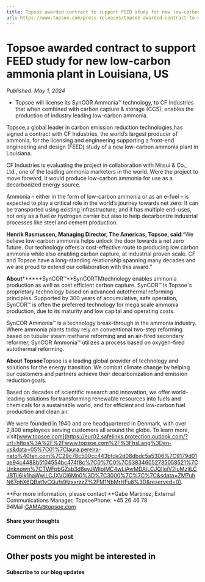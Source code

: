 ```yaml
---
title: Topsoe awarded contract to support FEED study for new low-carbon ammonia plant in Louisiana, US
url: https://www.topsoe.com/press-releases/topsoe-awarded-contract-to-support-feed-study-for-new-low-carbon-ammonia-plant-in-louisiana-us#main-content
---
```


# Topsoe awarded contract to support FEED study for new low-carbon ammonia plant in Louisiana, US

*Published: May 1, 2024*

- Topsoe will license its SynCOR Ammonia™ technology, to CF Industries that when combined with carbon capture & storage (CCS), enables the production of industry leading low-carbon ammonia.

Topsoe,a global leader in carbon emission reduction technologies,has signed a contract with CF Industries, the world’s largest producer of ammonia, for the licensing and engineering supporting a front-end engineering and design (FEED) study of a new low-carbon ammonia plant in Louisiana.

CF Industries is evaluating the project in collaboration with Mitsui & Co., Ltd., one of the leading ammonia marketers in the world. Were the project to move forward, it would produce low-carbon ammonia for use as a decarbonized energy source.

Ammonia – either in the form of low-carbon ammonia or as an e-fuel – is expected to play a critical role in the world’s journey towards net zero: It can be transported using existing infrastructure; and it has multiple end-uses, not only as a fuel or hydrogen carrier but also to help decarbonize industrial processes like steel and cement production.

**Henrik Rasmussen, Managing Director, The Americas, Topsoe, said:**“We believe low-carbon ammonia helps unlock the door towards a net zero future. Our technology offers a cost-effective route to producing low carbon ammonia while also enabling carbon capture, at industrial proven scale. CF and Topsoe have a long-standing relationship spanning many decades and we are proud to extend our collaboration with this award.”

**About********SynCOR™**SynCORTMtechnology enables ammonia production as well as cost efficient carbon capture. SynCOR™ is Topsoe´s proprietary technology based on advanced autothermal reforming principles. Supported by 300 years of accumulative, safe operation, SynCOR™ is often the preferred technology for mega scale ammonia production, due to its maturity and low capital and operating costs.

SynCOR Ammonia™ is a technology break-through in the ammonia industry. Where ammonia plants today rely on conventional two-step reforming based on tubular steam methane reforming and an air-fired secondary reformer, SynCOR Ammonia™ utilizes a process based on oxygen-fired autothermal reforming.

**About Topsoe**Topsoe is a leading global provider of technology and solutions for the energy transition. We combat climate change by helping our customers and partners achieve their decarbonization and emission reduction goals.

Based on decades of scientific research and innovation, we offer world-leading solutions for transforming renewable resources into fuels and chemicals for a sustainable world, and for efficient and low-carbon fuel production and clean air.

We were founded in 1940 and are headquartered in Denmark, with over 2,800 employees serving customers all around the globe. To learn more, visit[www.topsoe.com](https://eur02.safelinks.protection.outlook.com/?url=https%3A%2F%2Fwww.topsoe.com%2F%3FhsLang%3Den-us&data=05%7C01%7Claura.pereira-neto%40ten.com%7C29c78c500cc443bfde2d08dbdc5a5306%7C9179d01ae94c4488b5f04554bc474f8c%7C0%7C0%7C638346052735058521%7CUnknown%7CTWFpbGZsb3d8eyJWIjoiMC4wLjAwMDAiLCJQIjoiV2luMzIiLCJBTiI6Ik1haWwiLCJXVCI6Mn0%3D%7C3000%7C%7C%7C&sdata=ZM7uhN67qhX6QBat1vCQufs9IzxxrzzZ%2FM1NbMrHFu8%3D&reserved=0).

**For more information, please contact:**Gabe Martinez, External Communications Manager, TopsoePhone: +45 26 46 78 94Mail:[GAMA@topsoe.com](mailto:ulfr@topsoe.com)

#### Share your thoughts

### Comment on this post

## Other posts you might be interested in

#### Subscribe to our blog updates